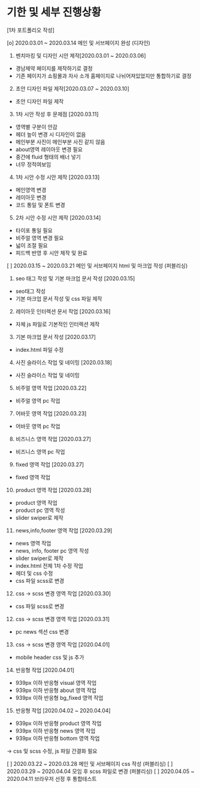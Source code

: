 # 기한 및 세부 진행상황

[1차 포트폴리오 작성]

[o] 2020.03.01 ~ 2020.03.14 메인 및 서브페이지 완성 (디자인)

1. 벤치마킹 및 디자인 시안 제작[2020.03.01 ~ 2020.03.06]

- 경남제약 페이지를 제작하기로 결정
- 기존 페이지가 쇼핑몰과 자사 소개 홈페이지로 나뉘어져있었지만 통합하기로 결정

2. 초안 디자인 파일 제작[2020.03.07 ~ 2020.03.10]

- 초안 디자인 파일 제작

3.  1차 시안 작성 후 문제점 [2020.03.11]

- 영역별 구분이 안감
- 헤더 높이 변경 시 디자인이 없음
- 메인부분 사진이 메인부분 사진 같지 않음
- about영역 레이아웃 변경 필요
- 중간에 fluid 형태의 배너 넣기
- 너무 정적여보임

4.  1차 시안 수정 시안 제작 [2020.03.13]

- 메인영역 변경
- 레이아웃 변경
- 코드 통일 및 폰트 변경

5.  2차 시안 수정 시안 제작 [2020.03.14]

- 타이포 통일 필요
- 비주얼 영역 변경 필요
- 넓이 조절 필요
- 피드백 반영 후 시안 제작 및 완료

[ ] 2020.03.15 ~ 2020.03.21 메인 및 서브페이지 html 및 마크업 작성 (퍼블리싱)

1. seo 태그 작성 및 기본 마크업 문서 작성 [2020.03.15]

- seo태그 작성
- 기본 마크업 문서 작성 및 css 파일 제작

2. 레이아웃 인터렉션 문서 작업 [2020.03.16]

- 자체 js 파일로 기본적인 인터렉션 제작

3. 기본 마크업 문서 작성 [2020.03.17]

- index.html 파일 수정

4. 사진 슬라이스 작업 및 네이밍 [2020.03.18]

- 사진 슬라이스 작업 및 네이밍

5. 비주얼 영역 작업 [2020.03.22]

- 비주얼 영역 pc 작업

7. 어바웃 영역 작업 [2020.03.23]

- 어바웃 영역 pc 작업

8. 비즈니스 영역 작업 [2020.03.27]

- 비즈니스 영역 pc 작업

9. fixed 영역 작업 [2020.03.27]

- fixed 영역 작업

10. product 영역 작업 [2020.03.28]

- product 영역 작업
- product pc 영역 작성
- slider swiper로 제작

11. news,info,footer 영역 작업 [2020.03.29]

- news 영역 작업
- news, info, footer pc 영역 작성
- slider swiper로 제작
- index.html 전체 1차 수정 작업
- 헤더 및 css 수정
- css 파일 scss로 변경

12. css -> scss 변경 영역 작업 [2020.03.30]

- css 파일 scss로 변경

12. css -> scss 변경 영역 작업 [2020.03.31]

- pc news 섹션 css 변경

13. css -> scss 변경 영역 작업 [2020.04.01]

- mobile header css 및 js 추가

14. 반응형 작업 [2020.04.01]

- 939px 이하 반응형 visual 영역 작업
- 939px 이하 반응형 about 영역 작업
- 939px 이하 반응형 bg_fixed 영역 작업

15. 반응형 작업 [2020.04.02 ~ 2020.04.04]

- 939px 이하 반응형 product 영역 작업
- 939px 이하 반응형 news 영역 작업
- 939px 이하 반응형 bottom 영역 작업

-> css 및 scss 수정, js 파일 간결화 필요

[ ] 2020.03.22 ~ 2020.03.28 메인 및 서브페이지 css 작성 (퍼블리싱)
[ ] 2020.03.29 ~ 2020.04.04 모임 후 scss 파일로 변경 (퍼블리싱)
[ ] 2020.04.05 ~ 2020.04.11 브라우저 선정 후 통합테스트

<!-- 0 x로 실행여부를 표시해 주세요 -->
